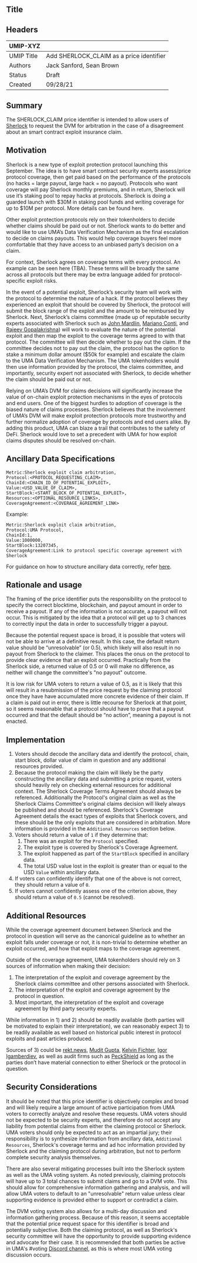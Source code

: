 ## Title

## Headers
| UMIP-XYZ          |                                                                        |
|-------------------|------------------------------------------------------------------------|
| UMIP Title        | Add SHERLOCK_CLAIM as a price identifier                                         |
| Authors           | Jack Sanford, Sean Brown                            |
| Status            | Draft                                                              |
| Created           | 09/28/21                                                               |

## Summary

The SHERLOCK_CLAIM price identifier is intended to allow users of [Sherlock](https://sherlock.xyz/) to request the DVM for arbitration in the case of a disagreement about an smart contract exploit insurance claim.

## Motivation

Sherlock is a new type of exploit protection protocol launching this September. The idea is to have smart contract security experts assess/price protocol coverage, then get paid based on the performance of the protocols (no hacks = large payout, large hack = no payout). Protocols who want coverage will pay Sherlock monthly premiums, and in return, Sherlock will use it’s staking pool to repay hacks at protocols. Sherlock is doing a guarded launch with $30M in staking pool funds and writing coverage for up to $10M per protocol. More details can be found here. 

Other exploit protection protocols rely on their tokenholders to decide whether claims should be paid out or not. Sherlock wants to do better and would like to use UMA’s Data Verification Mechanism as the final escalation to decide on claims payouts. This would help coverage buyers feel more comfortable that they have access to an unbiased party’s decision on a claim.

For context, Sherlock agrees on coverage terms with every protocol. An example can be seen here (TBA). These terms will be broadly the same across all protocols but there may be extra language added for protocol-specific exploit risks. 

In the event of a potential exploit, Sherlock’s security team will work with the protocol to determine the nature of a hack. If the protocol believes they experienced an exploit that should be covered by Sherlock, the protocol will submit the block range of the exploit and the amount to be reimbursed by Sherlock. Next, Sherlock’s claims committee (made up of reputable security experts associated with Sherlock such as [John Mardlin](https://twitter.com/maurelian_), [Mariano Conti](https://twitter.com/nanexcool), and [Rajeev Gopalakrishna](https://twitter.com/0xRajeev)) will work to evaluate the nature of the potential exploit and then map the exploit to the coverage terms agreed to with that protocol. The committee will then decide whether to pay out the claim. If the committee decides not to pay out the claim, the protocol has the option to stake a minimum dollar amount ($50k for example) and escalate the claim to the UMA Data Verification Mechanism. The UMA tokenholders would then use information provided by the protocol, the claims committee, and importantly, security expert not associated with Sherlock, to decide whether the claim should be paid out or not. 

Relying on UMA’s DVM for claims decisions will significantly increase the value of on-chain exploit protection mechanisms in the eyes of protocols and end users. One of the biggest hurdles to adoption of coverage is the biased nature of claims processes. Sherlock believes that the involvement of UMA’s DVM will make exploit protection protocols more trustworthy and further normalize adoption of coverage by protocols and end users alike. By adding this product, UMA can blaze a trail that contributes to the safety of DeFi. Sherlock would love to set a precedent with UMA for how exploit claims disputes should be resolved on-chain. 

## Ancillary Data Specifications

```
Metric:Sherlock exploit claim arbitration,
Protocol:<PROTOCOL_REQUESTING_CLAIM>,
ChainId:<CHAIN_ID_OF_POTENTIAL_EXPLOIT>,
Value:<USD_VALUE_OF_CLAIM>,
StartBlock:<START_BLOCK_OF_POTENTIAL_EXPLOIT>,
Resources:<OPTIONAL_RESOURCE_LINKS>,
CoverageAgreement:<COVERAGE_AGREEMENT_LINK>
```

Example:
```
Metric:Sherlock exploit claim arbitration,
Protocol:UMA Protocol,
ChainId:1,
Value:1000000,
StartBlock:13207345,
CoverageAgreement:Link to protocol specific coverage agreement with Sherlock
```

For guidance on how to structure ancillary data correctly, refer [here](https://docs.umaproject.org/uma-tokenholders/guidance-on-adding-price-identifiers#ancillary-data-specification).

## Rationale and usage

The framing of the price identifier puts the responsibility on the protocol to specify the correct blocktime, blockchain, and payout amount in order to receive a payout. If any of the information is not accurate, a payout will not occur. This is mitigated by the idea that a protocol will get up to 3 chances to correctly input the data in order to successfully trigger a payout.

Because the potential request space is broad, it is possible that voters will not be able to arrive at a definitive result. In this case, the default return value should be “unresolvable” (or 0.5), which likely will also result in no payout from Sherlock to the claimer. This places the onus on the protocol to provide clear evidence that an exploit occurred. Practically from the Sherlock side, a returned value of 0.5 or 0 will make no difference, as neither will change the committee's "no payout" outcome.

It is low risk for UMA voters to return a value of 0.5, as it is likely that this will result in a resubmission of the price request by the claiming protocol once they have have accumulated more concrete evidence of their claim. If a claim is paid out in error, there is little recourse for Sherlock at that point, so it seems reasonable that a protocol should have to prove that a payout occurred and that the default should be “no action”, meaning a payout is not enacted.

## Implementation

1. Voters should decode the ancillary data and identify the protocol, chain, start block, dollar value of claim in question and any additional resources provided.
2. Because the protocol making the claim will likely be the party constructing the ancillary data and submitting a price request, voters should heavily rely on checking external resources for additional context. The Sherlock Coverage Terms Agreement should always be referenced. Additionally the Protocol's original claim as well as the Sherlock Claims Committee's original claims decision will likely always be published and should be referenced. Sherlock's Coverage Agreement details the exact types of exploits that Sherlock covers, and these should be the only exploits that are considered in arbitration. More information is provided in the `Additional Resources` section below.
3. Voters should return a value of `1` if they determine that:
   1. There was an exploit for the `Protocol` specified.
   2. The exploit type is covered by Sherlock's Coverage Agreement.
   3. The exploit happened as part of the `StartBlock` specified in ancillary data.
   4. The total USD value lost in the exploit is greater than or equal to the USD `Value` within ancillary data.
4. If voters can confidently identify that one of the above is not correct, they should return a value of `0`.
5. If voters cannot confidently assess one of the criterion above, they should return a value of `0.5` (cannot be resolved).

## Additional Resources
While the coverage agreement document between Sherlock and the protocol in question will serve as the canonical guideline as to whether an exploit falls under coverage or not, it is non-trivial to determine whether an exploit occurred, and how that exploit maps to the coverage agreement. 

Outside of the coverage agreement, UMA tokenholders should rely on 3 sources of information when making their decision:
1) The interpretation of the exploit and coverage agreement by the Sherlock claims committee and other persons associated with Sherlock. 
2) The interpretation of the exploit and coverage agreement by the protocol in question.
3) Most important, the interpretation of the exploit and coverage agreement by third party security experts. 

While information in 1) and 2) should be readily available (both parties will be motivated to explain their interpretation), we can reasonably expect 3) to be readily available as well based on historical public interest in protocol exploits and past articles produced. 

Sources of 3) could be [rekt.news](https://twitter.com/RektHQ), [Mudit Gupta](https://twitter.com/Mudit__Gupta), [Kelvin Fichter](https://twitter.com/kelvinfichter), [Igor Igamberdiev](https://twitter.com/FrankResearcher), as well as audit firms such as [PeckShield](https://twitter.com/peckshield) as long as the parties don’t have material connection to either Sherlock or the protocol in question. 

## Security Considerations

It should be noted that this price identifier is objectively complex and broad and will likely require a large amount of active participation from UMA voters to correctly analyze and resolve these requests. UMA voters should not be expected to be security experts, and therefore do not accept any liability from potential claims from either the claiming protocol or Sherlock. UMA voters should only be expected to act as an impartial jury; their responsibility is to synthesize information from ancillary data, `Additional Resources`, Sherlock's coverage terms and ad hoc information provided by Sherlock and the claiming protocol during arbitration, but not to perform complete security analysis themselves.

There are also several mitigating processes built into the Sherlock system as well as the UMA voting system. As noted previously, claiming protocols will have up to 3 total chances to submit claims and go to a DVM vote. This should allow for comprehensive information gathering and analysis, and will allow UMA voters to default to an "unresolvable" return value unless clear supporting evidence is provided either to support or contradict a claim.

The DVM voting system also allows for a multi-day discussion and information gathering process. Because of this reason, it seems acceptable that the potential price request space for this identifier is broad and potentially subjective. Both the claiming protocol, as well as Sherlock's security committee will have the opportunity to provide supporting evidence and advocate for their case. It is recommended that both parties be active in UMA's #voting [Discord channel](https://discord.gg/YE4h2YAb), as this is where most UMA voting discussion occurs.  